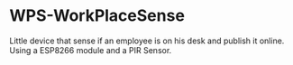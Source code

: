 # WPS-WorkPlaceSense
Little device that sense if an employee is on his desk and publish it online. Using a ESP8266 module and a PIR Sensor. 

